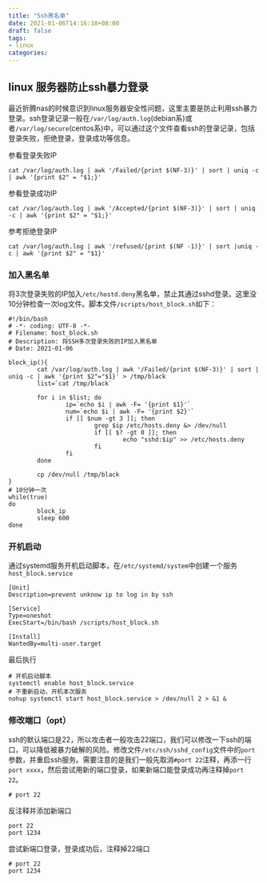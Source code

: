 ```yaml
---
title: "Ssh黑名单"
date: 2021-01-06T14:16:18+08:00
draft: false
tags:
- linux
categories:
---
```


## linux 服务器防止ssh暴力登录

最近折腾nas的时候意识到linux服务器安全性问题，这里主要是防止利用ssh暴力登录。ssh登录记录一般在`/var/log/auth.log`(debian系)或者`/var/log/secure`(centos系)中，可以通过这个文件查看ssh的登录记录，包括登录失败，拒绝登录，登录成功等信息。

参看登录失败IP

```shell
cat /var/log/auth.log | awk '/Failed/{print $(NF-3)}' | sort | uniq -c | awk '{print $2" = "$1;}'
```

参看登录成功IP

```shell
cat /var/log/auth.log | awk '/Accepted/{print $(NF-3)}' | sort | uniq -c | awk '{print $2" = "$1;}'
```

参考拒绝登录IP

 ```shell
cat /var/log/auth.log | awk '/refused/{print $(NF -1)}' | sort |uniq -c | awk '{print $2" = "$1}'
 ```

### 加入黑名单

将3次登录失败的IP加入`/etc/hostd.deny`黑名单，禁止其通过sshd登录。这里没10分钟检查一次log文件。脚本文件`/scripts/host_block.sh`如下：

```shell
#!/bin/bash
# -*- coding: UTF-8 -*-
# Filename: host_block.sh
# Description: 将SSH多次登录失败的IP加入黑名单
# Date: 2021-01-06

block_ip(){
        cat /var/log/auth.log | awk '/Failed/{print $(NF-3)}' | sort | uniq -c | awk '{print $2"="$1}' > /tmp/black
        list=`cat /tmp/black`

        for i in $list; do
                ip=`echo $i | awk -F= '{print $1}'`
                num=`echo $i | awk -F= '{print $2}'`
                if [[ $num -gt 3 ]]; then
                        grep $ip /etc/hosts.deny &> /dev/null
                        if [[ $? -gt 0 ]]; then
                                echo "sshd:$ip" >> /etc/hosts.deny
                        fi
                fi
        done

        cp /dev/null /tmp/black
}
# 10分钟一次
while(true)
do
        block_ip
        sleep 600
done
```



### 开机启动

通过systemd服务开机启动脚本，在`/etc/systemd/system`中创建一个服务`host_block.service`

```shell
[Unit]
Description=prevent unknow ip to log in by ssh

[Service]
Type=oneshot
ExecStart=/bin/bash /scripts/host_block.sh

[Install]
WantedBy=multi-user.target
```



最后执行

```shell
# 开机启动脚本
systemctl enable host_block.service
# 不重新启动，开机本次服务
nohup systemctl start host_block.service > /dev/null 2 > &1 &
```

### 修改端口（opt）

ssh的默认端口是22，所以攻击者一般攻击22端口，我们可以修改一下ssh的端口，可以降低被暴力破解的风险。修改文件`/etc/ssh/sshd_config`文件中的`port`参数，并重启ssh服务。需要注意的是我们一般先取消`#port 22`注释，再添一行`port xxxx`，然后尝试用新的端口登录，如果新端口能登录成功再注释掉`port 22`。

```shell
# port 22
```

反注释并添加新端口

```shell
port 22
port 1234
```

尝试新端口登录，登录成功后，注释掉22端口

```shell
# port 22
port 1234
```




